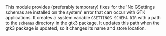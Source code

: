 This module provides (preferably temporary) fixes for the 'No GSettings schemas are installed on the system' error that can occur with GTK applications.
It creates a system variable ```GSETTINGS_SCHEMA_DIR``` with a path to the ```schemas``` directory in the gtk3 package. It updates this path when the gtk3 package is updated, so it changes its name and store location.
